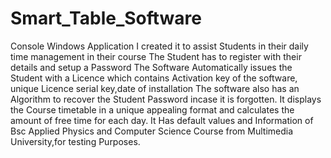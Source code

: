 # Smart_Table_Software
Console Windows Application
I created it to assist Students in their daily time management in their course
The Student has to register with their details and setup a Password
The Software Automatically issues the Student with a Licence which contains Activation key of the software,
unique Licence serial key,date of installation
The software also has an Algorithm to recover the Student Password incase it is forgotten.
It displays the Course timetable in a unique appealing format and calculates the amount of free time for each day.
It Has default values and Information of Bsc Applied Physics and Computer Science Course from Multimedia University,for testing Purposes.
